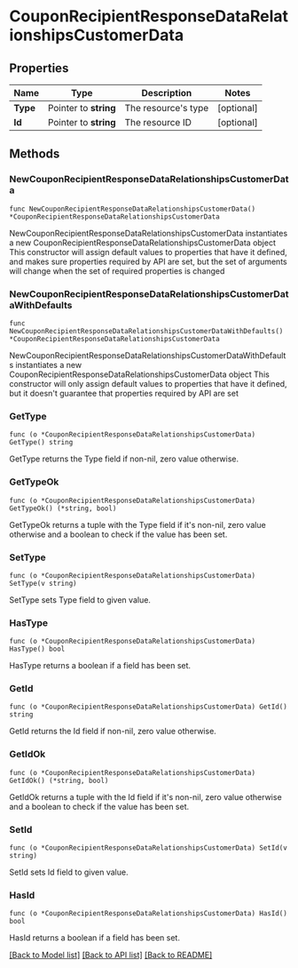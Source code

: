 # CouponRecipientResponseDataRelationshipsCustomerData

## Properties

Name | Type | Description | Notes
------------ | ------------- | ------------- | -------------
**Type** | Pointer to **string** | The resource&#39;s type | [optional] 
**Id** | Pointer to **string** | The resource ID | [optional] 

## Methods

### NewCouponRecipientResponseDataRelationshipsCustomerData

`func NewCouponRecipientResponseDataRelationshipsCustomerData() *CouponRecipientResponseDataRelationshipsCustomerData`

NewCouponRecipientResponseDataRelationshipsCustomerData instantiates a new CouponRecipientResponseDataRelationshipsCustomerData object
This constructor will assign default values to properties that have it defined,
and makes sure properties required by API are set, but the set of arguments
will change when the set of required properties is changed

### NewCouponRecipientResponseDataRelationshipsCustomerDataWithDefaults

`func NewCouponRecipientResponseDataRelationshipsCustomerDataWithDefaults() *CouponRecipientResponseDataRelationshipsCustomerData`

NewCouponRecipientResponseDataRelationshipsCustomerDataWithDefaults instantiates a new CouponRecipientResponseDataRelationshipsCustomerData object
This constructor will only assign default values to properties that have it defined,
but it doesn't guarantee that properties required by API are set

### GetType

`func (o *CouponRecipientResponseDataRelationshipsCustomerData) GetType() string`

GetType returns the Type field if non-nil, zero value otherwise.

### GetTypeOk

`func (o *CouponRecipientResponseDataRelationshipsCustomerData) GetTypeOk() (*string, bool)`

GetTypeOk returns a tuple with the Type field if it's non-nil, zero value otherwise
and a boolean to check if the value has been set.

### SetType

`func (o *CouponRecipientResponseDataRelationshipsCustomerData) SetType(v string)`

SetType sets Type field to given value.

### HasType

`func (o *CouponRecipientResponseDataRelationshipsCustomerData) HasType() bool`

HasType returns a boolean if a field has been set.

### GetId

`func (o *CouponRecipientResponseDataRelationshipsCustomerData) GetId() string`

GetId returns the Id field if non-nil, zero value otherwise.

### GetIdOk

`func (o *CouponRecipientResponseDataRelationshipsCustomerData) GetIdOk() (*string, bool)`

GetIdOk returns a tuple with the Id field if it's non-nil, zero value otherwise
and a boolean to check if the value has been set.

### SetId

`func (o *CouponRecipientResponseDataRelationshipsCustomerData) SetId(v string)`

SetId sets Id field to given value.

### HasId

`func (o *CouponRecipientResponseDataRelationshipsCustomerData) HasId() bool`

HasId returns a boolean if a field has been set.


[[Back to Model list]](../README.md#documentation-for-models) [[Back to API list]](../README.md#documentation-for-api-endpoints) [[Back to README]](../README.md)


